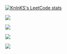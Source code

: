 
[![KnlnKS's LeetCode stats](https://leetcode-stats-six.vercel.app/api?username=gitvanya34&theme=dark)](https://github.com/KnlnKS/leetcode-stats)

![](https://github-profile-summary-cards.vercel.app/api/cards/profile-details?username=gitvanya34&theme=solarized_dark)

![](https://github-profile-summary-cards.vercel.app/api/cards/most-commit-language?username=gitvanya34&theme=solarized_dark)

![](https://github-profile-summary-cards.vercel.app/api/cards/repos-per-language?username=gitvanya34&theme=solarized_dark)

![](https://github-profile-summary-cards.vercel.app/api/cards/stats?username=gitvanya34&theme=solarized_dark)

<!--
**gitvanya34/gitvanya34** is a ✨ _special_ ✨ repository because its `README.md` (this file) appears on your GitHub profile.

Here are some ideas to get you started:

- 🔭 I’m currently working on ...
- 🌱 I’m currently learning ...
- 👯 I’m looking to collaborate on ...
- 🤔 I’m looking for help with ...
- 💬 Ask me about ...
- 📫 How to reach me: ...
- 😄 Pronouns: ...
- ⚡ Fun fact: ...
-->
